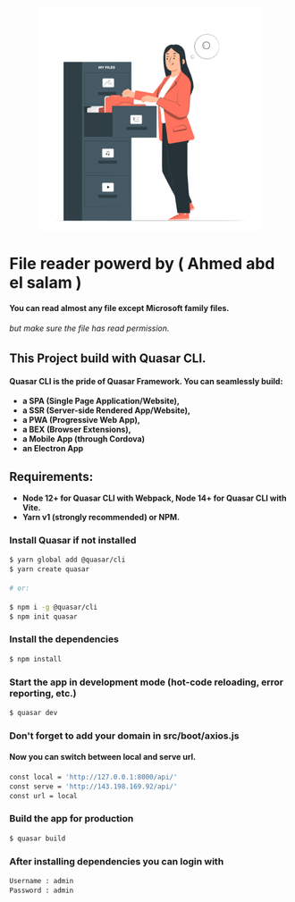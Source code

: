 <p align="center"><a href="http://file-reader.nethuby.com/" target="_blank"><img src="./public/img.svg" width="400"></a></p>

# File reader powerd by ( Ahmed abd el salam )

####  You can read almost any file except Microsoft family files.
###### but make sure the file has read permission.

## This Project build with Quasar CLI.
####  Quasar CLI is the pride of Quasar Framework. You can seamlessly build:
- **a SPA (Single Page Application/Website),**
- **a SSR (Server-side Rendered App/Website),**
- **a PWA (Progressive Web App),**
- **a BEX (Browser Extensions),**
- **a Mobile App (through Cordova)**
- **an Electron App**

## Requirements:

- **Node 12+ for Quasar CLI with Webpack, Node 14+ for Quasar CLI with Vite.**
- **Yarn v1 (strongly recommended) or NPM.**

### Install Quasar if not installed
```bash
$ yarn global add @quasar/cli
$ yarn create quasar

# or:

$ npm i -g @quasar/cli
$ npm init quasar
```

### Install the dependencies

```bash
$ npm install
```

### Start the app in development mode (hot-code reloading, error reporting, etc.)

```bash
$ quasar dev
```

### Don't forget to add your domain in src/boot/axios.js
#### Now you can switch between local and serve url.

```bash
const local = 'http://127.0.0.1:8000/api/'
const serve = 'http://143.198.169.92/api/'
const url = local
```

### Build the app for production

```bash
$ quasar build
```

### After installing dependencies you can login with

```bash
Username : admin
Password : admin
```

